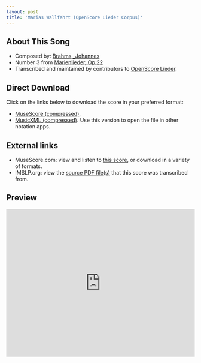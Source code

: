 ```yaml
---
layout: post
title: 'Marias Wallfahrt (OpenScore Lieder Corpus)'
---
```


## About This Song

- Composed by: [Brahms,_Johannes](https://fourscoreandmore.org/openscore/lieder/Brahms,_Johannes)
- Number 3 from [Marienlieder, Op.22](https://fourscoreandmore.org/openscore/lieder/Brahms,_Johannes/Marienlieder,_Op.22)
- Transcribed and maintained by contributors to [OpenScore Lieder].

[OpenScore Lieder]: https://musescore.com/openscore-lieder-corpus

## Direct Download

Click on the links below to download the score in your preferred format:
- [MuseScore (compressed)](https://github.com/openscore/lieder/blob/main/scores/Brahms,_Johannes/Marienlieder,_Op.22/3_Marias_Wallfahrt/lc8708688.mscz?raw=true).
- [MusicXML (compressed)](https://github.com/openscore/lieder/blob/main/scores/Brahms,_Johannes/Marienlieder,_Op.22/3_Marias_Wallfahrt/lc8708688.mxl?raw=true). Use this version to open the file in other notation apps.

## External links

- MuseScore.com: view and listen to [this score][MuseScore], or download in a variety of formats.
- IMSLP.org: view the [source PDF file(s)][IMSLP] that this score was transcribed from.

[MuseScore]: https://musescore.com/score/8708688
[IMSLP]: https://imslp.org/wiki/Special:ReverseLookup/22901

## Preview

<iframe width="100%" height="394" src="https://musescore.com/openscore-lieder-corpus/scores/8708688/embed" frameborder="0" allowfullscreen allow="autoplay; fullscreen"></iframe>
